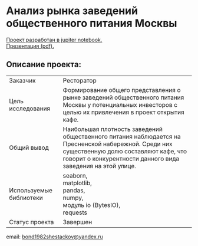 # Анализ рынка заведений общественного питания Москвы

[Проект разработан в jupiter notebook.](https://github.com/bondiq1982/yandex-projects/blob/main/moscow_cafe/moscow_cafe.ipynb)<br/>
[Презентация (pdf).](https://github.com/bondiq1982/yandex-projects/blob/main/moscow_cafe/Presentation.pdf)

## Описание проекта:
|   |  |
|---------------|-------------------|
|Заказчик | Ресторатор|
|Цель исследования| Формирование общего представления о рынке заведений общественного питания Москвы у потенциальных инвесторов с целью их привлечения в проект открытия кафе.|
|Общий вывод|Наибольшая плотность заведений общественного питания наблюдается на Пресненской набережной. Среди них существенную долю составляют кафе, что говорит о конкурентности данного вида заведения на этой улице.|
|Используемые библиотеки|seaborn,<br/>matplotlib,<br/>pandas,<br/>numpy,<br/>модуль io (BytesIO),<br/>requests|
|Статус проекта| Завершен|


email: bond1982shestackov@yandex.ru
